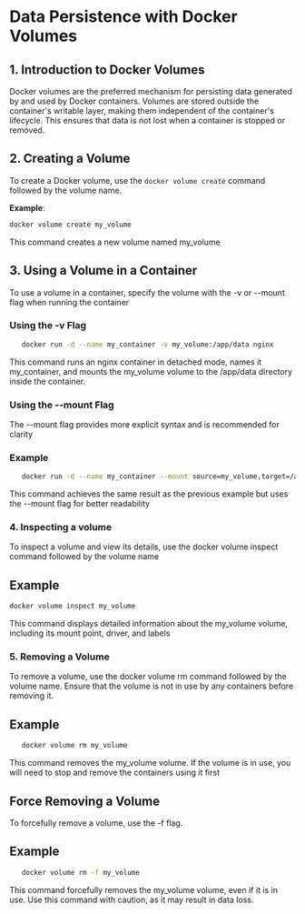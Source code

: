 # Data Persistence with Docker Volumes

## 1. Introduction to Docker Volumes

Docker volumes are the preferred mechanism for persisting data generated by and used by Docker containers. Volumes are stored outside the container's writable layer, making them independent of the container's lifecycle. This ensures that data is not lost when a container is stopped or removed.

## 2. Creating a Volume

To create a Docker volume, use the `docker volume create` command followed by the volume name.

**Example**:

```bash
docker volume create my_volume
```

This command creates a new volume named my_volume

## 3. Using a Volume in a Container

To use a volume in a container, specify the volume with the -v or --mount flag when running the container

### Using the -v Flag

```bash
   docker run -d --name my_container -v my_volume:/app/data nginx
```

This command runs an nginx container in detached mode, names it my_container, and mounts the my_volume volume to the /app/data directory inside the container.

### Using the --mount Flag

The --mount flag provides more explicit syntax and is recommended for clarity

### Example

```bash
   docker run -d --name my_container --mount source=my_volume,target=/app/data nginx
```

 This command achieves the same result as the previous example but uses the --mount flag for better readability

 ### 4. Inspecting a volume

 To inspect a volume and view its details, use the docker volume inspect command followed by the volume name

 ## Example

 ```bash
 docker volume inspect my_volume
```

This command displays detailed information about the my_volume volume, including its mount point, driver, and labels


### 5. Removing a Volume

To remove a volume, use the docker volume rm command followed by the volume name. Ensure that the volume is not in use by any containers before removing it.

## Example

```bash
   docker volume rm my_volume
```

This command removes the my_volume volume. If the volume is in use, you will need to stop and remove the containers using it first

## Force Removing a Volume

To forcefully remove a volume, use the -f flag.

## Example 

```bash
   docker volume rm -f my_volume
```

 This command forcefully removes the my_volume volume, even if it is in use. Use this command with caution, as it may result in data loss.

 